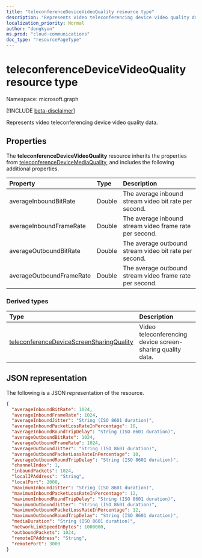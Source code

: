 ```yaml
---
title: "teleconferenceDeviceVideoQuality resource type"
description: "Represents video teleconferencing device video quality data."
localization_priority: Normal
author: "dongkyun"
ms.prod: "cloud-communications"
doc_type: "resourcePageType"
---
```


# teleconferenceDeviceVideoQuality resource type

Namespace: microsoft.graph

[!INCLUDE [beta-disclaimer](../../includes/beta-disclaimer.md)]

Represents video teleconferencing device video quality data.

## Properties

The **teleconferenceDeviceVideoQuality** resource inherits the properties from [teleconferenceDeviceMediaQuality](teleconferencedevicemediaquality.md), and includes the following additional properties.

| Property     | Type        | Description |
|:-------------|:------------|:------------|
|averageInboundBitRate|Double|The average inbound stream video bit rate per second.|
|averageInboundFrameRate|Double|The average inbound stream video frame rate per second.|
|averageOutboundBitRate|Double|The average outbound stream video bit rate per second.|
|averageOutboundFrameRate|Double|The average outbound stream video frame rate per second.|

### Derived types

| Type                                                 | Description                                                         |
|:-----------------------------------------------------|:--------------------------------------------------------------------|
| [teleconferenceDeviceScreenSharingQuality](teleconferencedevicescreensharingquality.md)    | Video teleconferencing device screen-sharing quality data. |

## JSON representation

The following is a JSON representation of the resource.

<!-- {
  "blockType": "resource",
  "optionalProperties": [

  ],
  "@odata.type": "microsoft.graph.teleconferenceDeviceVideoQuality",
  "baseType": "microsoft.graph.teleconferenceDeviceMediaQuality"
}-->

```json
{
  "averageInboundBitRate": 1024,
  "averageInboundFrameRate": 1024,
  "averageInboundJitter": "String (ISO 8601 duration)",
  "averageInboundPacketLossRateInPercentage": 10,
  "averageInboundRoundTripDelay": "String (ISO 8601 duration)",
  "averageOutboundBitRate": 1024,
  "averageOutboundFrameRate": 1024,
  "averageOutboundJitter": "String (ISO 8601 duration)",
  "averageOutboundPacketLossRateInPercentage": 10,
  "averageOutboundRoundTripDelay": "String (ISO 8601 duration)",
  "channelIndex": 1,
  "inboundPackets": 1024,
  "localIPAddress": "String",
  "localPort": 2000,
  "maximumInboundJitter": "String (ISO 8601 duration)",
  "maximumInboundPacketLossRateInPercentage": 12,
  "maximumInboundRoundTripDelay": "String (ISO 8601 duration)",
  "maximumOutboundJitter": "String (ISO 8601 duration)",
  "maximumOutboundPacketLossRateInPercentage": 12,
  "maximumOutboundRoundTripDelay": "String (ISO 8601 duration)",
  "mediaDuration": "String (ISO 8601 duration)",
  "networkLinkSpeedInBytes": 1000000,
  "outboundPackets": 1024,
  "remoteIPAddress": "String",
  "remotePort": 3000
}
```

<!-- uuid: 16cd6b66-4b1a-43a1-adaf-3a886856ed98
2019-02-04 14:57:30 UTC -->
<!-- {
  "type": "#page.annotation",
  "description": "teleconferenceDeviceVideoQuality resource",
  "keywords": "",
  "section": "documentation",
  "tocPath": ""
}-->


